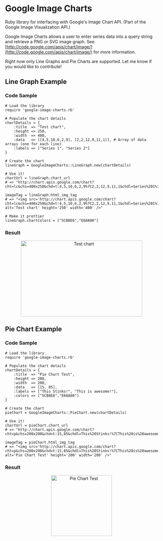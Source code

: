 # Google Image Charts

Ruby library for interfacing with Google's Image Chart API. (Part of the Google Image Visualization API.)

Google Image Charts allows a user to enter series data into a query string and retrieve a PNG or SVG image graph. See [http://code.google.com/apis/chart/image/](http://code.google.com/apis/chart/image/) for more information.

Right now only Line Graphs and Pie Charts are supported. Let me know if you would like to contribute!

## Line Graph Example
### Code Sample
	# Load the library
	require 'google-image-charts.rb'
	
	# Populate the chart details
	chartDetails = {
		:title 	=> "Test chart",
		:height => 250,
		:width 	=> 400,
		:data	=> [[4,5,10,6,2,9], [2,2,12,9,11,1]], # Array of data arrays (one for each line)
		:labels	=> ["Series 1", "Series 2"]
	}
	
	# Create the chart
	lineGraph = GoogleImageCharts::LineGraph.new(chartDetails)
	
	# Use it!
	chartUrl = lineGraph.chart_url
	# => "http://chart.apis.google.com/chart?cht=lc&chs=400x250&chd=t:4,5,10,6,2,9%7C2,2,12,9,11,1&chdl=Series%201%7CSeries%202&chdlp=b&chtt=Test%20chart&chco=a&chds=a&chxt=x,y"
	
	imageTag = lineGraph.html_img_tag
	# => "<img src='http://chart.apis.google.com/chart?cht=lc&chs=400x250&chd=t:4,5,10,6,2,9%7C2,2,12,9,11,1&chdl=Series%201%7CSeries%202&chdlp=b&chtt=Test%20chart&chco=a&chds=a&chxt=x,ycht=lc&chs=400x250&chd=t:4,5,10,6,2,9%7C2,2,12,9,11,1&chdl=Series%201%7CSeries%202&chdlp=b&chtt=Test%20chart&chco=a&chds=a&chxt=x,y' alt='Test chart' height='250' width='400' />"
	
	# Make it prettier
	lineGraph.chartColors = ["5CB8E6","E68A00"]

### Result
<div align="center"><img src='http://chart.apis.google.com/chart?cht=lc&chs=400x250&chd=t:4,5,10,6,2,9%7C2,2,12,9,11,1&chdl=Series%201%7CSeries%202&chdlp=b&chtt=Test%20chart&chco=a&chds=a&chxt=x,ycht=lc&chs=400x250&chd=t:4,5,10,6,2,9%7C2,2,12,9,11,1&chdl=Series%201%7CSeries%202&chdlp=b&chtt=Test%20chart&chco=5CB8E6,E68A00&chds=a&chxt=x,y' alt='Test chart' height='250' width='400' /></div>

## Pie Chart Example
### Code Sample
	# Load the library
	require 'google-image-charts.rb'
	
	# Populate the chart details
	chartDetails = {
		:title 	=> "Pie Chart Test",
		:height => 200,
		:width 	=> 200,
		:data	=> [15, 85], 
		:labels	=> ["This Stinks!", "This is awesome!"],
		:colors => ["5CB8E6","E68A00"]
	}
	
	# Create the chart
	pieChart = GoogleImageCharts::PieChart.new(chartDetails)
	
	# Use it!
	chartUrl = pieChart.chart_url
	# => "http://chart.apis.google.com/chart?cht=p&chs=200x200&chd=t:15,85&chdl=This%20Stinks!%7CThis%20is%20awesome!&chdlp=b&chtt=Pie%20Chart%20Test&chco=5CB8E6,E68A00&chds=a"
	
	imageTag = pieChart.html_img_tag
	# => "<img src='http://chart.apis.google.com/chart?cht=p&chs=200x200&chd=t:15,85&chdl=This%20Stinks!%7CThis%20is%20awesome!&chdlp=b&chtt=Pie%20Chart%20Test&chco=5CB8E6,E68A00&chds=acht=p&chs=200x200&chd=t:15,85&chdl=This%20Stinks!%7CThis%20is%20awesome!&chdlp=b&chtt=Pie%20Chart%20Test&chco=5CB8E6,E68A00&chds=a' alt='Pie Chart Test' height='200' width='200' />"

### Result
<div align="center"><img src='http://chart.apis.google.com/chart?cht=p&chs=200x200&chd=t:15,85&chdl=This%20Stinks!%7CThis%20is%20awesome!&chdlp=b&chtt=Pie%20Chart%20Test&chco=5CB8E6,E68A00&chds=acht=p&chs=200x200&chd=t:15,85&chdl=This%20Stinks!%7CThis%20is%20awesome!&chdlp=b&chtt=Pie%20Chart%20Test&chco=5CB8E6,E68A00&chds=a' alt='Pie Chart Test' height='200' width='200' /></div>